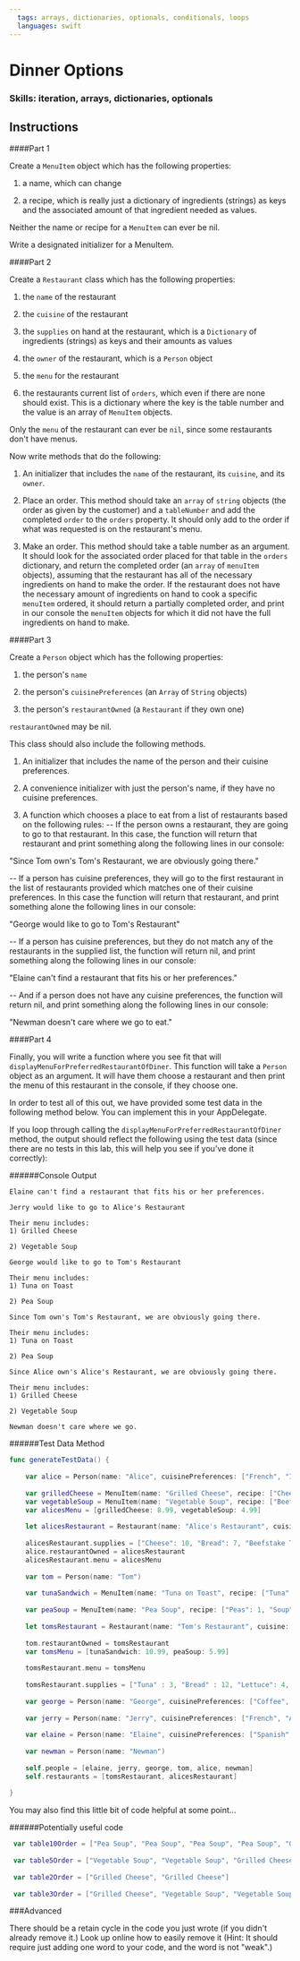 ```yaml
---
  tags: arrays, dictionaries, optionals, conditionals, loops
  languages: swift
---
```


# Dinner Options

### Skills: iteration, arrays, dictionaries, optionals

## Instructions


####Part 1

Create a `MenuItem` object which has the following properties:

1) a name, which can change

2) a recipe, which is really just a dictionary of ingredients (strings) as keys and the associated amount of that ingredient needed as values.

Neither the name or recipe for a `MenuItem` can ever be nil.

Write a designated initializer for a MenuItem.



####Part 2

Create a `Restaurant` class which has the following properties:

1) the `name` of the restaurant

2) the `cuisine` of the restaurant

3) the `supplies` on hand at the restaurant, which is a `Dictionary` of ingredients (strings) as keys and their amounts as values

4) the `owner` of the restaurant, which is a `Person` object

5) the `menu` for the restaurant 

6) the restaurants current list of `orders`, which even if there are none should exist. This is a dictionary where the key is the table number and the value is an array of `MenuItem` objects.

Only the `menu` of the restaurant can ever be `nil`, since some restaurants don't have menus.

Now write methods that do the following:

1) An initializer that includes the `name` of the restaurant, its `cuisine`, and its `owner`.

2) Place an order. This method should take an `array` of `string` objects (the order as given by the customer) and a `tableNumber` and add the completed `order` to the `orders` property. It should only add to the order if what was requested is on the restaurant's menu.

3) Make an order. This method should take a table number as an argument. It should look for the associated order placed for that table in the `orders` dictionary, and return the completed order (an `array` of `menuItem` objects), assuming that the restaurant has all of the necessary ingredients on hand to make the order. If the restaurant does not have the necessary amount of ingredients on hand to cook a specific `menuItem` ordered, it should return a partially completed order, and print in our console the `menuItem` objects for which it did not have the full ingredients on hand to make.



####Part 3

Create a `Person` object which has the following properties:

1) the person's `name`

2) the person's `cuisinePreferences` (an `Array` of `String` objects)

3) the person's `restaurantOwned` (a `Restaurant` if they own one)


`restaurantOwned` may be nil.

This class should also include the following methods.

1) An initializer that includes the name of the person and their cuisine preferences.

2) A convenience initializer with just the person's name, if they have no cuisine preferences.

3) A function which chooses a place to eat from a list of restaurants based on the following rules:
-- If the person owns a restaurant, they are going to go to that restaurant. In this case, the function will return that restaurant and print something along the following lines in our console: 

"Since Tom own's Tom's Restaurant, we are obviously going there."

-- If a person has cuisine preferences, they will go to the first restaurant in the list of restaurants provided which matches one of their cuisine preferences. In this case the function will return that restaurant, and print something alone the following lines in our console:

"George would like to go to Tom's Restaurant"

-- If a person has cuisine preferences, but they do not match any of the restaurants in the supplied list, the function will return nil, and print something along the following lines in our console:

"Elaine can't find a restaurant that fits his or her preferences."

-- And if a person does not have any cuisine preferences, the function will return nil, and print something along the following lines in our console:

"Newman doesn't care where we go to eat."



####Part 4

Finally, you will write a function where you see fit that will `displayMenuForPreferredRestaurantOfDiner`. This function will take a `Person` object as an argument. It will have them choose a restaurant and then print the menu of this restaurant in the console, if they choose one.

In order to test all of this out, we have provided some test data in the following method below. You can implement this in your AppDelegate.

If you loop through calling the `displayMenuForPreferredRestaurantOfDiner` method, the output should reflect the following using the test data (since there are no tests in this lab, this will help you see if you've done it correctly):

######Console Output
```
Elaine can't find a restaurant that fits his or her preferences.

Jerry would like to go to Alice's Restaurant

Their menu includes:
1) Grilled Cheese

2) Vegetable Soup

George would like to go to Tom's Restaurant

Their menu includes:
1) Tuna on Toast

2) Pea Soup

Since Tom own's Tom's Restaurant, we are obviously going there.

Their menu includes:
1) Tuna on Toast

2) Pea Soup

Since Alice own's Alice's Restaurant, we are obviously going there.

Their menu includes:
1) Grilled Cheese

2) Vegetable Soup

Newman doesn't care where we go.
```

######Test Data Method
```swift
func generateTestData() {
    
    var alice = Person(name: "Alice", cuisinePreferences: ["French", "Italian", "American"])
    
    var grilledCheese = MenuItem(name: "Grilled Cheese", recipe: ["Cheese" : 2, "Bread": 2])
    var vegetableSoup = MenuItem(name: "Vegetable Soup", recipe: ["Beefstake Tomato" : 2, "White Onion" : 1, "8 oz can lima beans" : 1, "Idaho Potato": 1, "Garlic clove": 1])
    var alicesMenu = [grilledCheese: 8.99, vegetableSoup: 4.99]
    
    let alicesRestaurant = Restaurant(name: "Alice's Restaurant", cuisine: "American", owner: alice)
    
    alicesRestaurant.supplies = ["Cheese": 10, "Bread": 7, "Beefstake Tomato": 9, "White Onion" : 3, "8 oz can lima beans" : 3, "Idaho Potato" : 10, "Garlic clove" : 16];
    alice.restaurantOwned = alicesRestaurant        
    alicesRestaurant.menu = alicesMenu
    
    var tom = Person(name: "Tom")
    
    var tunaSandwich = MenuItem(name: "Tuna on Toast", recipe: ["Tuna": 1, "Bread" : 2, "Lettuce" : 2])
    
    var peaSoup = MenuItem(name: "Pea Soup", recipe: ["Peas": 1, "Soup" : 2])
    
    let tomsRestaurant = Restaurant(name: "Tom's Restaurant", cuisine: "Coffee", owner: tom)
    
    tom.restaurantOwned = tomsRestaurant
    var tomsMenu = [tunaSandwich: 10.99, peaSoup: 5.99]
    
    tomsRestaurant.menu = tomsMenu
    
    tomsRestaurant.supplies = ["Tuna" : 3, "Bread" : 12, "Lettuce": 4, "Peas" : 5, "Soup" : 11]
    
    var george = Person(name: "George", cuisinePreferences: ["Coffee", "American"])
    
    var jerry = Person(name: "Jerry", cuisinePreferences: ["French", "American"])
    
    var elaine = Person(name: "Elaine", cuisinePreferences: ["Spanish", "French"])
    
    var newman = Person(name: "Newman")
    
    self.people = [elaine, jerry, george, tom, alice, newman]
    self.restaurants = [tomsRestaurant, alicesRestaurant]
    
}
```

You may also find this little bit of code helpful at some point...

######Potentially useful code
```swift
 var table10Order = ["Pea Soup", "Pea Soup", "Pea Soup", "Pea Soup", "Grilled Cheese", "Tuna on Toast"]
 
 var table5Order = ["Vegetable Soup", "Vegetable Soup", "Grilled Cheese"]
 
 var table2Order = ["Grilled Cheese", "Grilled Cheese"]
 
 var table3Order = ["Grilled Cheese", "Vegetable Soup", "Vegetable Soup", "Vegetable Soup"]
```

###Advanced

There should be a retain cycle in the code you just wrote (if you didn't already remove it.) Look up online how to easily remove it (Hint: It should require just adding one word to your code, and the word is not "weak".)




